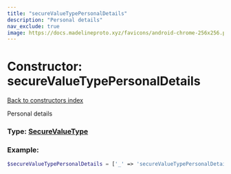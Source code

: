 ```yaml
---
title: "secureValueTypePersonalDetails"
description: "Personal details"
nav_exclude: true
image: https://docs.madelineproto.xyz/favicons/android-chrome-256x256.png
---
```

# Constructor: secureValueTypePersonalDetails  
[Back to constructors index](/API_docs/constructors/index.html)



Personal details




### Type: [SecureValueType](/API_docs/types/SecureValueType.html)


### Example:

```php
$secureValueTypePersonalDetails = ['_' => 'secureValueTypePersonalDetails'];
```  
